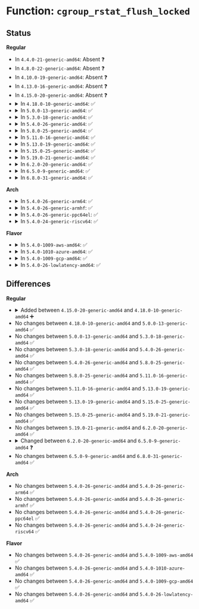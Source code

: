 # Function: <code>cgroup_rstat_flush_locked</code>

## Status
<b>Regular</b>
<ul>
<li>
In <code>4.4.0-21-generic-amd64</code>: Absent ❓
</li>
<li>
In <code>4.8.0-22-generic-amd64</code>: Absent ❓
</li>
<li>
In <code>4.10.0-19-generic-amd64</code>: Absent ❓
</li>
<li>
In <code>4.13.0-16-generic-amd64</code>: Absent ❓
</li>
<li>
In <code>4.15.0-20-generic-amd64</code>: Absent ❓
</li>
<li>
<details>
<summary>In <code>4.18.0-10-generic-amd64</code>: ✅</summary>

```c
void cgroup_rstat_flush_locked(struct cgroup * cgrp, bool may_sleep)
```

```json
{
  "name": "cgroup_rstat_flush_locked",
  "collision_type": "Unique Static",
  "inline_type": "No",
  "funcs": [
    {
      "addr": 18446744071580171248,
      "name": "cgroup_rstat_flush_locked",
      "external": false,
      "loc": "kernel/cgroup/rstat.c:149",
      "file": "kernel/cgroup/rstat.c",
      "inline": "seen, unknown",
      "caller_inline": [],
      "caller_func": [
        "kernel/cgroup/rstat.c:cgroup_rstat_flush_hold",
        "kernel/cgroup/rstat.c:cgroup_rstat_flush_irqsafe",
        "kernel/cgroup/rstat.c:cgroup_rstat_flush"
      ]
    }
  ],
  "symbols": [
    {
      "addr": 18446744071580171248,
      "name": "cgroup_rstat_flush_locked",
      "section": ".text",
      "bind": "STB_LOCAL",
      "size": 628
    }
  ]
}
```
</details>
</li>
<li>
<details>
<summary>In <code>5.0.0-13-generic-amd64</code>: ✅</summary>

```c
void cgroup_rstat_flush_locked(struct cgroup * cgrp, bool may_sleep)
```

```json
{
  "name": "cgroup_rstat_flush_locked",
  "collision_type": "Unique Static",
  "inline_type": "No",
  "funcs": [
    {
      "addr": 18446744071580219136,
      "name": "cgroup_rstat_flush_locked",
      "external": false,
      "loc": "kernel/cgroup/rstat.c:149",
      "file": "kernel/cgroup/rstat.c",
      "inline": "seen, unknown",
      "caller_inline": [],
      "caller_func": [
        "kernel/cgroup/rstat.c:cgroup_rstat_flush_hold",
        "kernel/cgroup/rstat.c:cgroup_rstat_flush_irqsafe",
        "kernel/cgroup/rstat.c:cgroup_rstat_flush"
      ]
    }
  ],
  "symbols": [
    {
      "addr": 18446744071580219136,
      "name": "cgroup_rstat_flush_locked",
      "section": ".text",
      "bind": "STB_LOCAL",
      "size": 628
    }
  ]
}
```
</details>
</li>
<li>
<details>
<summary>In <code>5.3.0-18-generic-amd64</code>: ✅</summary>

```c
void cgroup_rstat_flush_locked(struct cgroup * cgrp, bool may_sleep)
```

```json
{
  "name": "cgroup_rstat_flush_locked",
  "collision_type": "Unique Static",
  "inline_type": "No",
  "funcs": [
    {
      "addr": 18446744071580268032,
      "name": "cgroup_rstat_flush_locked",
      "external": false,
      "loc": "kernel/cgroup/rstat.c:152",
      "file": "kernel/cgroup/rstat.c",
      "inline": "seen, unknown",
      "caller_inline": [],
      "caller_func": [
        "kernel/cgroup/rstat.c:cgroup_rstat_flush_hold",
        "kernel/cgroup/rstat.c:cgroup_rstat_flush_irqsafe",
        "kernel/cgroup/rstat.c:cgroup_rstat_flush"
      ]
    }
  ],
  "symbols": [
    {
      "addr": 18446744071580268032,
      "name": "cgroup_rstat_flush_locked",
      "section": ".text",
      "bind": "STB_LOCAL",
      "size": 654
    }
  ]
}
```
</details>
</li>
<li>
<details>
<summary>In <code>5.4.0-26-generic-amd64</code>: ✅</summary>

```c
void cgroup_rstat_flush_locked(struct cgroup * cgrp, bool may_sleep)
```

```json
{
  "name": "cgroup_rstat_flush_locked",
  "collision_type": "Unique Static",
  "inline_type": "No",
  "funcs": [
    {
      "addr": 18446744071580316192,
      "name": "cgroup_rstat_flush_locked",
      "external": false,
      "loc": "kernel/cgroup/rstat.c:152",
      "file": "kernel/cgroup/rstat.c",
      "inline": "seen, unknown",
      "caller_inline": [],
      "caller_func": [
        "kernel/cgroup/rstat.c:cgroup_rstat_flush_hold",
        "kernel/cgroup/rstat.c:cgroup_rstat_flush_irqsafe",
        "kernel/cgroup/rstat.c:cgroup_rstat_flush"
      ]
    }
  ],
  "symbols": [
    {
      "addr": 18446744071580316192,
      "name": "cgroup_rstat_flush_locked",
      "section": ".text",
      "bind": "STB_LOCAL",
      "size": 654
    }
  ]
}
```
</details>
</li>
<li>
<details>
<summary>In <code>5.8.0-25-generic-amd64</code>: ✅</summary>

```c
void cgroup_rstat_flush_locked(struct cgroup * cgrp, bool may_sleep)
```

```json
{
  "name": "cgroup_rstat_flush_locked",
  "collision_type": "Unique Static",
  "inline_type": "No",
  "funcs": [
    {
      "addr": 18446744071580388032,
      "name": "cgroup_rstat_flush_locked",
      "external": false,
      "loc": "kernel/cgroup/rstat.c:142",
      "file": "kernel/cgroup/rstat.c",
      "inline": "seen, unknown",
      "caller_inline": [],
      "caller_func": [
        "kernel/cgroup/rstat.c:cgroup_base_stat_cputime_show",
        "kernel/cgroup/rstat.c:cgroup_rstat_exit",
        "kernel/cgroup/rstat.c:cgroup_rstat_flush_irqsafe"
      ]
    }
  ],
  "symbols": [
    {
      "addr": 18446744071580388032,
      "name": "cgroup_rstat_flush_locked",
      "section": ".text",
      "bind": "STB_LOCAL",
      "size": 499
    }
  ]
}
```
</details>
</li>
<li>
<details>
<summary>In <code>5.11.0-16-generic-amd64</code>: ✅</summary>

```c
void cgroup_rstat_flush_locked(struct cgroup * cgrp, bool may_sleep)
```

```json
{
  "name": "cgroup_rstat_flush_locked",
  "collision_type": "Unique Static",
  "inline_type": "No",
  "funcs": [
    {
      "addr": 18446744071580374800,
      "name": "cgroup_rstat_flush_locked",
      "external": false,
      "loc": "kernel/cgroup/rstat.c:141",
      "file": "kernel/cgroup/rstat.c",
      "inline": "seen, unknown",
      "caller_inline": [],
      "caller_func": [
        "kernel/cgroup/rstat.c:cgroup_base_stat_cputime_show",
        "kernel/cgroup/rstat.c:cgroup_rstat_exit",
        "kernel/cgroup/rstat.c:cgroup_rstat_flush_irqsafe"
      ]
    }
  ],
  "symbols": [
    {
      "addr": 18446744071580374800,
      "name": "cgroup_rstat_flush_locked",
      "section": ".text",
      "bind": "STB_LOCAL",
      "size": 499
    }
  ]
}
```
</details>
</li>
<li>
<details>
<summary>In <code>5.13.0-19-generic-amd64</code>: ✅</summary>

```c
void cgroup_rstat_flush_locked(struct cgroup * cgrp, bool may_sleep)
```

```json
{
  "name": "cgroup_rstat_flush_locked",
  "collision_type": "Unique Static",
  "inline_type": "No",
  "funcs": [
    {
      "addr": 18446744071580377536,
      "name": "cgroup_rstat_flush_locked",
      "external": false,
      "loc": "kernel/cgroup/rstat.c:148",
      "file": "kernel/cgroup/rstat.c",
      "inline": "seen, unknown",
      "caller_inline": [],
      "caller_func": [
        "kernel/cgroup/rstat.c:cgroup_base_stat_cputime_show",
        "kernel/cgroup/rstat.c:cgroup_rstat_exit",
        "kernel/cgroup/rstat.c:cgroup_rstat_flush_irqsafe"
      ]
    }
  ],
  "symbols": [
    {
      "addr": 18446744071580377536,
      "name": "cgroup_rstat_flush_locked",
      "section": ".text",
      "bind": "STB_LOCAL",
      "size": 684
    }
  ]
}
```
</details>
</li>
<li>
<details>
<summary>In <code>5.15.0-25-generic-amd64</code>: ✅</summary>

```c
void cgroup_rstat_flush_locked(struct cgroup * cgrp, bool may_sleep)
```

```json
{
  "name": "cgroup_rstat_flush_locked",
  "collision_type": "Unique Static",
  "inline_type": "No",
  "funcs": [
    {
      "addr": 18446744071580538768,
      "name": "cgroup_rstat_flush_locked",
      "external": false,
      "loc": "kernel/cgroup/rstat.c:148",
      "file": "kernel/cgroup/rstat.c",
      "inline": "seen, unknown",
      "caller_inline": [],
      "caller_func": [
        "kernel/cgroup/rstat.c:cgroup_base_stat_cputime_show",
        "kernel/cgroup/rstat.c:cgroup_rstat_exit",
        "kernel/cgroup/rstat.c:cgroup_rstat_flush_irqsafe"
      ]
    }
  ],
  "symbols": [
    {
      "addr": 18446744071580538768,
      "name": "cgroup_rstat_flush_locked",
      "section": ".text",
      "bind": "STB_LOCAL",
      "size": 1017
    }
  ]
}
```
</details>
</li>
<li>
<details>
<summary>In <code>5.19.0-21-generic-amd64</code>: ✅</summary>

```c
void cgroup_rstat_flush_locked(struct cgroup * cgrp, bool may_sleep)
```

```json
{
  "name": "cgroup_rstat_flush_locked",
  "collision_type": "Unique Static",
  "inline_type": "No",
  "funcs": [
    {
      "addr": 18446744071580736000,
      "name": "cgroup_rstat_flush_locked",
      "external": false,
      "loc": "kernel/cgroup/rstat.c:145",
      "file": "kernel/cgroup/rstat.c",
      "inline": "seen, unknown",
      "caller_inline": [],
      "caller_func": [
        "kernel/cgroup/rstat.c:cgroup_base_stat_cputime_show",
        "kernel/cgroup/rstat.c:cgroup_rstat_exit",
        "kernel/cgroup/rstat.c:cgroup_rstat_flush_irqsafe"
      ]
    }
  ],
  "symbols": [
    {
      "addr": 18446744071580736000,
      "name": "cgroup_rstat_flush_locked",
      "section": ".text",
      "bind": "STB_LOCAL",
      "size": 1073
    }
  ]
}
```
</details>
</li>
<li>
<details>
<summary>In <code>6.2.0-20-generic-amd64</code>: ✅</summary>

```c
void cgroup_rstat_flush_locked(struct cgroup * cgrp, bool may_sleep)
```

```json
{
  "name": "cgroup_rstat_flush_locked",
  "collision_type": "Unique Static",
  "inline_type": "No",
  "funcs": [
    {
      "addr": 18446744071581012736,
      "name": "cgroup_rstat_flush_locked",
      "external": false,
      "loc": "kernel/cgroup/rstat.c:174",
      "file": "kernel/cgroup/rstat.c",
      "inline": "seen, unknown",
      "caller_inline": [],
      "caller_func": [
        "kernel/cgroup/rstat.c:cgroup_base_stat_cputime_show",
        "kernel/cgroup/rstat.c:cgroup_rstat_exit",
        "kernel/cgroup/rstat.c:cgroup_rstat_flush_irqsafe"
      ]
    }
  ],
  "symbols": [
    {
      "addr": 18446744071581012736,
      "name": "cgroup_rstat_flush_locked",
      "section": ".text",
      "bind": "STB_LOCAL",
      "size": 1116
    }
  ]
}
```
</details>
</li>
<li>
<details>
<summary>In <code>6.5.0-9-generic-amd64</code>: ✅</summary>

```c
void cgroup_rstat_flush_locked(struct cgroup * cgrp)
```

```json
{
  "name": "cgroup_rstat_flush_locked",
  "collision_type": "Unique Static",
  "inline_type": "No",
  "funcs": [
    {
      "addr": 18446744071581101312,
      "name": "cgroup_rstat_flush_locked",
      "external": false,
      "loc": "kernel/cgroup/rstat.c:174",
      "file": "kernel/cgroup/rstat.c",
      "inline": "seen, unknown",
      "caller_inline": [],
      "caller_func": [
        "kernel/cgroup/rstat.c:cgroup_base_stat_cputime_show",
        "kernel/cgroup/rstat.c:cgroup_rstat_flush"
      ]
    }
  ],
  "symbols": [
    {
      "addr": 18446744071581101312,
      "name": "cgroup_rstat_flush_locked",
      "section": ".text",
      "bind": "STB_LOCAL",
      "size": 1104
    }
  ]
}
```
</details>
</li>
<li>
<details>
<summary>In <code>6.8.0-31-generic-amd64</code>: ✅</summary>

```c
void cgroup_rstat_flush_locked(struct cgroup * cgrp)
```

```json
{
  "name": "cgroup_rstat_flush_locked",
  "collision_type": "Unique Static",
  "inline_type": "No",
  "funcs": [
    {
      "addr": 18446744071581198720,
      "name": "cgroup_rstat_flush_locked",
      "external": false,
      "loc": "kernel/cgroup/rstat.c:226",
      "file": "kernel/cgroup/rstat.c",
      "inline": "seen, unknown",
      "caller_inline": [],
      "caller_func": [
        "kernel/cgroup/rstat.c:cgroup_base_stat_cputime_show",
        "kernel/cgroup/rstat.c:cgroup_rstat_flush"
      ]
    }
  ],
  "symbols": [
    {
      "addr": 18446744071581198720,
      "name": "cgroup_rstat_flush_locked",
      "section": ".text",
      "bind": "STB_LOCAL",
      "size": 1494
    }
  ]
}
```
</details>
</li>
</ul>
<b>Arch</b>
<ul>
<li>
<details>
<summary>In <code>5.4.0-26-generic-arm64</code>: ✅</summary>

```c
void cgroup_rstat_flush_locked(struct cgroup * cgrp, bool may_sleep)
```

```json
{
  "name": "cgroup_rstat_flush_locked",
  "collision_type": "Unique Static",
  "inline_type": "No",
  "funcs": [
    {
      "addr": 18446603336491570744,
      "name": "cgroup_rstat_flush_locked",
      "external": false,
      "loc": "kernel/cgroup/rstat.c:152",
      "file": "kernel/cgroup/rstat.c",
      "inline": "seen, unknown",
      "caller_inline": [],
      "caller_func": [
        "kernel/cgroup/rstat.c:cgroup_rstat_flush_hold",
        "kernel/cgroup/rstat.c:cgroup_rstat_flush_hold",
        "kernel/cgroup/rstat.c:cgroup_rstat_flush_irqsafe",
        "kernel/cgroup/rstat.c:cgroup_rstat_flush"
      ]
    }
  ],
  "symbols": [
    {
      "addr": 18446603336491570744,
      "name": "cgroup_rstat_flush_locked",
      "section": ".text",
      "bind": "STB_LOCAL",
      "size": 788
    }
  ]
}
```
</details>
</li>
<li>
<details>
<summary>In <code>5.4.0-26-generic-armhf</code>: ✅</summary>

```c
void cgroup_rstat_flush_locked(struct cgroup * cgrp, bool may_sleep)
```

```json
{
  "name": "cgroup_rstat_flush_locked",
  "collision_type": "Unique Static",
  "inline_type": "No",
  "funcs": [
    {
      "addr": 3225534244,
      "name": "cgroup_rstat_flush_locked",
      "external": false,
      "loc": "kernel/cgroup/rstat.c:152",
      "file": "kernel/cgroup/rstat.c",
      "inline": "seen, unknown",
      "caller_inline": [],
      "caller_func": [
        "kernel/cgroup/rstat.c:cgroup_rstat_flush_hold",
        "kernel/cgroup/rstat.c:cgroup_rstat_flush_irqsafe",
        "kernel/cgroup/rstat.c:cgroup_rstat_flush"
      ]
    }
  ],
  "symbols": [
    {
      "addr": 3225534244,
      "name": "cgroup_rstat_flush_locked",
      "section": ".text",
      "bind": "STB_LOCAL",
      "size": 1104
    }
  ]
}
```
</details>
</li>
<li>
<details>
<summary>In <code>5.4.0-26-generic-ppc64el</code>: ✅</summary>

```c
void cgroup_rstat_flush_locked(struct cgroup * cgrp, bool may_sleep)
```

```json
{
  "name": "cgroup_rstat_flush_locked",
  "collision_type": "Unique Static",
  "inline_type": "No",
  "funcs": [
    {
      "addr": 13835058055284549360,
      "name": "cgroup_rstat_flush_locked",
      "external": false,
      "loc": "kernel/cgroup/rstat.c:152",
      "file": "kernel/cgroup/rstat.c",
      "inline": "seen, unknown",
      "caller_inline": [],
      "caller_func": [
        "kernel/cgroup/rstat.c:cgroup_rstat_flush_hold",
        "kernel/cgroup/rstat.c:cgroup_rstat_flush_irqsafe",
        "kernel/cgroup/rstat.c:cgroup_rstat_flush"
      ]
    }
  ],
  "symbols": [
    {
      "addr": 13835058055284549360,
      "name": "cgroup_rstat_flush_locked",
      "section": ".text",
      "bind": "STB_LOCAL",
      "size": 968
    }
  ]
}
```
</details>
</li>
<li>
<details>
<summary>In <code>5.4.0-24-generic-riscv64</code>: ✅</summary>

```c
void cgroup_rstat_flush_locked(struct cgroup * cgrp, bool may_sleep)
```

```json
{
  "name": "cgroup_rstat_flush_locked",
  "collision_type": "Unique Static",
  "inline_type": "No",
  "funcs": [
    {
      "addr": 18446743936271982706,
      "name": "cgroup_rstat_flush_locked",
      "external": false,
      "loc": "kernel/cgroup/rstat.c:152",
      "file": "kernel/cgroup/rstat.c",
      "inline": "seen, unknown",
      "caller_inline": [],
      "caller_func": [
        "kernel/cgroup/rstat.c:cgroup_rstat_flush_hold",
        "kernel/cgroup/rstat.c:cgroup_rstat_flush_irqsafe",
        "kernel/cgroup/rstat.c:cgroup_rstat_flush"
      ]
    }
  ],
  "symbols": [
    {
      "addr": 18446743936271982706,
      "name": "cgroup_rstat_flush_locked",
      "section": ".text",
      "bind": "STB_LOCAL",
      "size": 662
    }
  ]
}
```
</details>
</li>
</ul>
<b>Flavor</b>
<ul>
<li>
<details>
<summary>In <code>5.4.0-1009-aws-amd64</code>: ✅</summary>

```c
void cgroup_rstat_flush_locked(struct cgroup * cgrp, bool may_sleep)
```

```json
{
  "name": "cgroup_rstat_flush_locked",
  "collision_type": "Unique Static",
  "inline_type": "No",
  "funcs": [
    {
      "addr": 18446744071580284992,
      "name": "cgroup_rstat_flush_locked",
      "external": false,
      "loc": "kernel/cgroup/rstat.c:152",
      "file": "kernel/cgroup/rstat.c",
      "inline": "seen, unknown",
      "caller_inline": [],
      "caller_func": [
        "kernel/cgroup/rstat.c:cgroup_rstat_flush_hold",
        "kernel/cgroup/rstat.c:cgroup_rstat_flush_irqsafe",
        "kernel/cgroup/rstat.c:cgroup_rstat_flush"
      ]
    }
  ],
  "symbols": [
    {
      "addr": 18446744071580284992,
      "name": "cgroup_rstat_flush_locked",
      "section": ".text",
      "bind": "STB_LOCAL",
      "size": 654
    }
  ]
}
```
</details>
</li>
<li>
<details>
<summary>In <code>5.4.0-1010-azure-amd64</code>: ✅</summary>

```c
void cgroup_rstat_flush_locked(struct cgroup * cgrp, bool may_sleep)
```

```json
{
  "name": "cgroup_rstat_flush_locked",
  "collision_type": "Unique Static",
  "inline_type": "No",
  "funcs": [
    {
      "addr": 18446744071580232400,
      "name": "cgroup_rstat_flush_locked",
      "external": false,
      "loc": "kernel/cgroup/rstat.c:152",
      "file": "kernel/cgroup/rstat.c",
      "inline": "seen, unknown",
      "caller_inline": [],
      "caller_func": [
        "kernel/cgroup/rstat.c:cgroup_rstat_flush_hold",
        "kernel/cgroup/rstat.c:cgroup_rstat_flush_irqsafe",
        "kernel/cgroup/rstat.c:cgroup_rstat_flush"
      ]
    }
  ],
  "symbols": [
    {
      "addr": 18446744071580232400,
      "name": "cgroup_rstat_flush_locked",
      "section": ".text",
      "bind": "STB_LOCAL",
      "size": 648
    }
  ]
}
```
</details>
</li>
<li>
<details>
<summary>In <code>5.4.0-1009-gcp-amd64</code>: ✅</summary>

```c
void cgroup_rstat_flush_locked(struct cgroup * cgrp, bool may_sleep)
```

```json
{
  "name": "cgroup_rstat_flush_locked",
  "collision_type": "Unique Static",
  "inline_type": "No",
  "funcs": [
    {
      "addr": 18446744071580276240,
      "name": "cgroup_rstat_flush_locked",
      "external": false,
      "loc": "kernel/cgroup/rstat.c:152",
      "file": "kernel/cgroup/rstat.c",
      "inline": "seen, unknown",
      "caller_inline": [],
      "caller_func": [
        "kernel/cgroup/rstat.c:cgroup_rstat_flush_hold",
        "kernel/cgroup/rstat.c:cgroup_rstat_flush_irqsafe",
        "kernel/cgroup/rstat.c:cgroup_rstat_flush"
      ]
    }
  ],
  "symbols": [
    {
      "addr": 18446744071580276240,
      "name": "cgroup_rstat_flush_locked",
      "section": ".text",
      "bind": "STB_LOCAL",
      "size": 654
    }
  ]
}
```
</details>
</li>
<li>
<details>
<summary>In <code>5.4.0-26-lowlatency-amd64</code>: ✅</summary>

```c
void cgroup_rstat_flush_locked(struct cgroup * cgrp, bool may_sleep)
```

```json
{
  "name": "cgroup_rstat_flush_locked",
  "collision_type": "Unique Static",
  "inline_type": "No",
  "funcs": [
    {
      "addr": 18446744071580330064,
      "name": "cgroup_rstat_flush_locked",
      "external": false,
      "loc": "kernel/cgroup/rstat.c:152",
      "file": "kernel/cgroup/rstat.c",
      "inline": "seen, unknown",
      "caller_inline": [],
      "caller_func": [
        "kernel/cgroup/rstat.c:cgroup_base_stat_cputime_show",
        "kernel/cgroup/rstat.c:cgroup_rstat_flush_irqsafe",
        "kernel/cgroup/rstat.c:cgroup_rstat_flush"
      ]
    }
  ],
  "symbols": [
    {
      "addr": 18446744071580330064,
      "name": "cgroup_rstat_flush_locked",
      "section": ".text",
      "bind": "STB_LOCAL",
      "size": 638
    }
  ]
}
```
</details>
</li>
</ul>

## Differences
<b>Regular</b>
<ul>
<li>
<details>
<summary>Added between <code>4.15.0-20-generic-amd64</code> and <code>4.18.0-10-generic-amd64</code> ➕</summary>

```c
void cgroup_rstat_flush_locked(struct cgroup * cgrp, bool may_sleep)
```
</details>
</li>
<li>
No changes between <code>4.18.0-10-generic-amd64</code> and <code>5.0.0-13-generic-amd64</code> ✅
</li>
<li>
No changes between <code>5.0.0-13-generic-amd64</code> and <code>5.3.0-18-generic-amd64</code> ✅
</li>
<li>
No changes between <code>5.3.0-18-generic-amd64</code> and <code>5.4.0-26-generic-amd64</code> ✅
</li>
<li>
No changes between <code>5.4.0-26-generic-amd64</code> and <code>5.8.0-25-generic-amd64</code> ✅
</li>
<li>
No changes between <code>5.8.0-25-generic-amd64</code> and <code>5.11.0-16-generic-amd64</code> ✅
</li>
<li>
No changes between <code>5.11.0-16-generic-amd64</code> and <code>5.13.0-19-generic-amd64</code> ✅
</li>
<li>
No changes between <code>5.13.0-19-generic-amd64</code> and <code>5.15.0-25-generic-amd64</code> ✅
</li>
<li>
No changes between <code>5.15.0-25-generic-amd64</code> and <code>5.19.0-21-generic-amd64</code> ✅
</li>
<li>
No changes between <code>5.19.0-21-generic-amd64</code> and <code>6.2.0-20-generic-amd64</code> ✅
</li>
<li>
<details>
<summary>Changed between <code>6.2.0-20-generic-amd64</code> and <code>6.5.0-9-generic-amd64</code> ❓</summary>
<ul>
<li>
<b>Param removed. </b>
<code>bool may_sleep</code>
</li>
</ul>
</details>
</li>
<li>
No changes between <code>6.5.0-9-generic-amd64</code> and <code>6.8.0-31-generic-amd64</code> ✅
</li>
</ul>
<b>Arch</b>
<ul>
<li>
No changes between <code>5.4.0-26-generic-amd64</code> and <code>5.4.0-26-generic-arm64</code> ✅
</li>
<li>
No changes between <code>5.4.0-26-generic-amd64</code> and <code>5.4.0-26-generic-armhf</code> ✅
</li>
<li>
No changes between <code>5.4.0-26-generic-amd64</code> and <code>5.4.0-26-generic-ppc64el</code> ✅
</li>
<li>
No changes between <code>5.4.0-26-generic-amd64</code> and <code>5.4.0-24-generic-riscv64</code> ✅
</li>
</ul>
<b>Flavor</b>
<ul>
<li>
No changes between <code>5.4.0-26-generic-amd64</code> and <code>5.4.0-1009-aws-amd64</code> ✅
</li>
<li>
No changes between <code>5.4.0-26-generic-amd64</code> and <code>5.4.0-1010-azure-amd64</code> ✅
</li>
<li>
No changes between <code>5.4.0-26-generic-amd64</code> and <code>5.4.0-1009-gcp-amd64</code> ✅
</li>
<li>
No changes between <code>5.4.0-26-generic-amd64</code> and <code>5.4.0-26-lowlatency-amd64</code> ✅
</li>
</ul>

